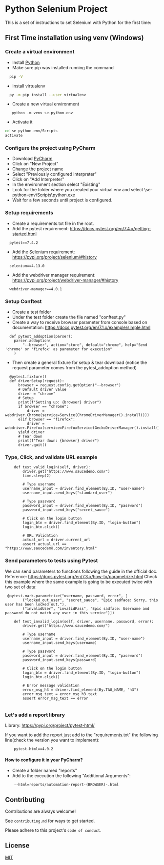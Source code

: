 # Python Selenium Project

This is a set of instructions to set Selenium with Python for the first time:

## First Time installation using venv (Windows)

### Create a virtual environment

- Install [Python](https://www.python.org/downloads/)
- Make sure pip was installed running the command

```bash
  pip -V
```

- Install virtualenv

```bash
  py -m pip install --user virtualenv
```
- Create a new virtual environment

```
   python -m venv se-python-env
```

- Activate it

```bash
cd se-python-env/Scripts
activate
```

### Configure the project using PyCharm

- Download [PyCharm](https://www.jetbrains.com/pycharm/download/?section=windows)
- Click on "New Project"
- Change the project name
- Select "Previously configured interpreter"
- Click on "Add Interpreter"
- In the environment section select "Existing"
- Look for the folder where you created your virtual env and select \se-python-env\Scripts\python.exe
- Wait for a few seconds until project is configured.

### Setup requirements

- Create a requirements.txt file in the root.
- Add the pytest requirement: https://docs.pytest.org/en/7.4.x/getting-started.html

```
  pytest==7.4.2
```

- Add the Selenium requirement: https://pypi.org/project/selenium/#history

```
  selenium==4.13.0
```

- Add the webdriver manager requirement: https://pypi.org/project/webdriver-manager/#history

```
  webdriver-manager==4.0.1
```

### Setup Conftest

- Create a test folder
- Under the test folder create the file named "conftest.py"
- Create a way to receive browser parameter from console based on documentation: https://docs.pytest.org/en/7.1.x/example/simple.html

```
  def pytest_addoption(parser):
    parser.addoption(
        "--browser", action="store", default="chrome", help="Send 'chrome' or 'firefox' as parameter for execution"
    )
```

- Then create a general fixture for setup & tear download (notice the request parameter comes from the pytest_addoption method)

```
  @pytest.fixture()
  def driverSetup(request):
      browser = request.config.getOption("--browser")
      # Default driver value
      driver = "chrome"
      # Setup
      print(f"Setting up: {browser} driver")
      if browser == "chrome":
          driver = webdriver.Chrome(service=Service(ChromeDriverManager().install()))
      elif browser == "firefox":
          driver = webdriver.Firefox(service=FirefoxService(GeckoDriverManager().install()))
      yield driver
      # Tear down
      print(f"Tear down: {browser} driver")
      driver.quit()
```

### Type, Click, and validate URL example

```
    def test_valid_login(self, driver):
        driver.get("https://www.saucedemo.com/")
        time.sleep(2)

        # Type username
        username_input = driver.find_element(By.ID, "user-name")
        username_input.send_keys("standard_user")

        # Type password
        password_input = driver.find_element(By.ID, "password")
        password_input.send_keys("secret_sauce")

        # Click on the login button
        login_btn = driver.find_element(By.ID, "login-button")
        login_btn.click()

        # URL Validation
        actual_url = driver.current_url
        assert actual_url == "https://www.saucedemo.com/inventory.html"
```

### Send parameters to tests using Pytest
We can send parameters to functions following the guide in the official doc. Reference: https://docs.pytest.org/en/7.3.x/how-to/parametrize.html
Check this example where the same example is going to be executed twice with two set of data: 

```
 @pytest.mark.parametrize("username, password, error", [
        ("locked_out_user", "secret_sauce", "Epic sadface: Sorry, this user has been locked out."),
        ("invalidUser", "invalidPass", "Epic sadface: Username and password do not match any user in this service")])
    
    def test_invalid_login(self, driver, username, password, error):
        driver.get("https://www.saucedemo.com/")

        # Type username
        username_input = driver.find_element(By.ID, "user-name")
        username_input.send_keys(username)

        # Type password
        password_input = driver.find_element(By.ID, "password")
        password_input.send_keys(password)

        # Click on the login button
        login_btn = driver.find_element(By.ID, "login-button")
        login_btn.click()

        # Error message validation
        error_msg_h3 = driver.find_element(By.TAG_NAME, "h3")
        error_msg_text = error_msg_h3.text
        assert error_msg_text == error


```

### Let's add a report library
Library: https://pypi.org/project/pytest-html/

If you want to add the report just add to the "requirements.txt" the following line(check the version you want to implement):
```
    pytest-html==4.0.2
```
#### How to configure it in your PyCharm?
- Create a folder named "reports"
- Add to the execution the following "Additional Arguments":
```
    --html=reports/automation-report-(BROWSER)-.html
```

## Contributing

Contributions are always welcome!

See `contributing.md` for ways to get started.

Please adhere to this project's `code of conduct`.

## License

[MIT](https://choosealicense.com/licenses/mit/)
